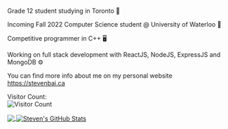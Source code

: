 Grade 12 student studying in Toronto 📍 

Incoming Fall 2022 Computer Science student @ University of Waterloo 🔧 

Competitive programmer in C++ 🖥️

Working on full stack development with ReactJS, NodeJS, ExpressJS and MongoDB ⚙️

You can find more info about me on my personal website https://stevenbai.ca

Visitor Count: <br />
![Visitor Count](https://profile-counter.glitch.me/{stevenbai0724}/count.svg)

<a href="https://github.com/stevenbai0724/stevenbai0724">
  <img align="center" src="https://github-readme-stats.vercel.app/api/top-langs/?username=stevenbai0724&hide=java,html,tex&title_color=ffffff&text_color=c9cacc&icon_color=2bbc8a&bg_color=1d1f21&langs_count=3" />
</a>
<a href="https://github.com/stevenbai0724/stevenbai0724">
  <img align="center" src="https://github-readme-stats.vercel.app/api?username=stevenbai0724&show_icons=true&line_height=27&count_private=true&title_color=ffffff&text_color=c9cacc&icon_color=2bbc8a&bg_color=1d1f21" alt="Steven's GitHub Stats" />
</a>


